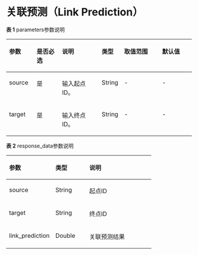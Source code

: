 # 关联预测（Link Prediction）<a name="ges_03_0088"></a>

**表 1**  parameters参数说明

<a name="table1583210523384"></a>
<table><thead align="left"><tr id="row14849155212385"><th class="cellrowborder" valign="top" width="14.85148514851485%" id="mcps1.2.7.1.1"><p id="p1385335233815"><a name="p1385335233815"></a><a name="p1385335233815"></a>参数</p>
</th>
<th class="cellrowborder" valign="top" width="13.861386138613863%" id="mcps1.2.7.1.2"><p id="p28571452153816"><a name="p28571452153816"></a><a name="p28571452153816"></a>是否必选</p>
</th>
<th class="cellrowborder" valign="top" width="21.623762376237625%" id="mcps1.2.7.1.3"><p id="p11861352173813"><a name="p11861352173813"></a><a name="p11861352173813"></a>说明</p>
</th>
<th class="cellrowborder" valign="top" width="11.04950495049505%" id="mcps1.2.7.1.4"><p id="p10707182413348"><a name="p10707182413348"></a><a name="p10707182413348"></a>类型</p>
</th>
<th class="cellrowborder" valign="top" width="20.792079207920793%" id="mcps1.2.7.1.5"><p id="p9866652183810"><a name="p9866652183810"></a><a name="p9866652183810"></a>取值范围</p>
</th>
<th class="cellrowborder" valign="top" width="17.82178217821782%" id="mcps1.2.7.1.6"><p id="p81773216346"><a name="p81773216346"></a><a name="p81773216346"></a>默认值</p>
</th>
</tr>
</thead>
<tbody><tr id="row1487205213384"><td class="cellrowborder" valign="top" width="14.85148514851485%" headers="mcps1.2.7.1.1 "><p id="p15878125233817"><a name="p15878125233817"></a><a name="p15878125233817"></a>source</p>
</td>
<td class="cellrowborder" valign="top" width="13.861386138613863%" headers="mcps1.2.7.1.2 "><p id="p4884165218386"><a name="p4884165218386"></a><a name="p4884165218386"></a>是</p>
</td>
<td class="cellrowborder" valign="top" width="21.623762376237625%" headers="mcps1.2.7.1.3 "><p id="p1988965273820"><a name="p1988965273820"></a><a name="p1988965273820"></a>输入起点ID。</p>
</td>
<td class="cellrowborder" valign="top" width="11.04950495049505%" headers="mcps1.2.7.1.4 "><p id="p178791739193412"><a name="p178791739193412"></a><a name="p178791739193412"></a>String</p>
</td>
<td class="cellrowborder" valign="top" width="20.792079207920793%" headers="mcps1.2.7.1.5 "><p id="p1789385217383"><a name="p1789385217383"></a><a name="p1789385217383"></a>-</p>
</td>
<td class="cellrowborder" valign="top" width="17.82178217821782%" headers="mcps1.2.7.1.6 "><p id="p217032123416"><a name="p217032123416"></a><a name="p217032123416"></a>-</p>
</td>
</tr>
<tr id="row889715527381"><td class="cellrowborder" valign="top" width="14.85148514851485%" headers="mcps1.2.7.1.1 "><p id="p890110527380"><a name="p890110527380"></a><a name="p890110527380"></a>target</p>
</td>
<td class="cellrowborder" valign="top" width="13.861386138613863%" headers="mcps1.2.7.1.2 "><p id="p3904105243817"><a name="p3904105243817"></a><a name="p3904105243817"></a>是</p>
</td>
<td class="cellrowborder" valign="top" width="21.623762376237625%" headers="mcps1.2.7.1.3 "><p id="p19095525380"><a name="p19095525380"></a><a name="p19095525380"></a>输入终点ID。</p>
</td>
<td class="cellrowborder" valign="top" width="11.04950495049505%" headers="mcps1.2.7.1.4 "><p id="p3885183933413"><a name="p3885183933413"></a><a name="p3885183933413"></a>String</p>
</td>
<td class="cellrowborder" valign="top" width="20.792079207920793%" headers="mcps1.2.7.1.5 "><p id="p15913752103813"><a name="p15913752103813"></a><a name="p15913752103813"></a>-</p>
</td>
<td class="cellrowborder" valign="top" width="17.82178217821782%" headers="mcps1.2.7.1.6 "><p id="p8171332183414"><a name="p8171332183414"></a><a name="p8171332183414"></a>-</p>
</td>
</tr>
</tbody>
</table>

**表 2**  response\_data参数说明

<a name="table8100130114818"></a>
<table><thead align="left"><tr id="row11001100488"><th class="cellrowborder" valign="top" width="31.919999999999998%" id="mcps1.2.4.1.1"><p id="p101001205481"><a name="p101001205481"></a><a name="p101001205481"></a>参数</p>
</th>
<th class="cellrowborder" valign="top" width="23.400000000000002%" id="mcps1.2.4.1.2"><p id="p81006017483"><a name="p81006017483"></a><a name="p81006017483"></a>类型</p>
</th>
<th class="cellrowborder" valign="top" width="44.68%" id="mcps1.2.4.1.3"><p id="p131391531105817"><a name="p131391531105817"></a><a name="p131391531105817"></a>说明</p>
</th>
</tr>
</thead>
<tbody><tr id="row101001074820"><td class="cellrowborder" valign="top" width="31.919999999999998%" headers="mcps1.2.4.1.1 "><p id="p41001014483"><a name="p41001014483"></a><a name="p41001014483"></a>source</p>
</td>
<td class="cellrowborder" valign="top" width="23.400000000000002%" headers="mcps1.2.4.1.2 "><p id="p110012010481"><a name="p110012010481"></a><a name="p110012010481"></a>String</p>
</td>
<td class="cellrowborder" valign="top" width="44.68%" headers="mcps1.2.4.1.3 "><p id="p1313933155811"><a name="p1313933155811"></a><a name="p1313933155811"></a>起点ID</p>
</td>
</tr>
<tr id="row1610040114811"><td class="cellrowborder" valign="top" width="31.919999999999998%" headers="mcps1.2.4.1.1 "><p id="p101009024814"><a name="p101009024814"></a><a name="p101009024814"></a>target</p>
</td>
<td class="cellrowborder" valign="top" width="23.400000000000002%" headers="mcps1.2.4.1.2 "><p id="p101002074820"><a name="p101002074820"></a><a name="p101002074820"></a>String</p>
</td>
<td class="cellrowborder" valign="top" width="44.68%" headers="mcps1.2.4.1.3 "><p id="p101391031105812"><a name="p101391031105812"></a><a name="p101391031105812"></a>终点ID</p>
</td>
</tr>
<tr id="row7858131718584"><td class="cellrowborder" valign="top" width="31.919999999999998%" headers="mcps1.2.4.1.1 "><p id="p9858151710588"><a name="p9858151710588"></a><a name="p9858151710588"></a>link_prediction</p>
</td>
<td class="cellrowborder" valign="top" width="23.400000000000002%" headers="mcps1.2.4.1.2 "><p id="p2858217145813"><a name="p2858217145813"></a><a name="p2858217145813"></a>Double</p>
</td>
<td class="cellrowborder" valign="top" width="44.68%" headers="mcps1.2.4.1.3 "><p id="p158583179585"><a name="p158583179585"></a><a name="p158583179585"></a>关联预测结果</p>
</td>
</tr>
</tbody>
</table>


